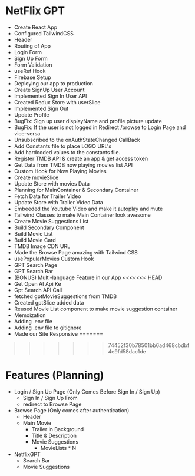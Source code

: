 # NetFlix GPT

- Create React App
- Configured TailwindCSS
- Header
- Routing of App
- Login Form
- Sign Up Form
- Form Validation
- useRef Hook
- Firebase Setup
- Deploying our app to production
- Create SignUp User Account
- Implemented Sign In User API
- Created Redux Store with userSlice
- Implemented Sign Out
- Update Profile
- BugFix: Sign up user displayName and profile picture update
- BugFix: If the user is not logged in Redirect /browse to Login Page and vice-versa
- Unsubscribed to the onAuthStateChanged CallBack
- Add Constants file to place LOGO URL's
- Add hardcoded values to the constants file.
- Register TMDB API & create an app & get access token
- Get Data from TMDB now playing movies list API
- Custom Hook for Now Playing Movies
- Create movieSlice
- Update Store with movies Data
- Planning for MainContainer & Secondary Container
- Fetch Data for Trailer Video
- Update Store with Trailer Video Data
- Embeeded the Youtube Video and make it autoplay and mute
- Tailwind Classes to make Main Container look awesome
- Create Movie Suggestions List
- Build Secondary Component
- Build Movie List
- Build Movie Card
- TMDB Image CDN URL
- Made the Browse Page amazing with Tailwind CSS
- usePopularMovies Custom Hook
- GPT Search Page
- GPT Search Bar
- (BONUS) Multi-language Feature in our App
<<<<<<< HEAD
- Get Open AI Api Ke
- Gpt Search API Call
- fetched gptMovieSuggestions from TMDB
- Created gptSlice added data
- Reused Movie List component to make movie suggestion container
- Memoization
- Adding .env file
- Adding .env file to gitignore
- Made our Site Responsive
=======
>>>>>>> 74452f30b78501bb6ad468cbdbf4e9fd58dac1de

# Features (Planning)

- Login / Sign Up Page (Only Comes Before Sign In / Sign Up)
  - Sign In / Sign Up From
  - redirect to Browse Page
- Browse Page (Only comes after authentication)
  - Header
  - Main Movie
    - Trailer in Background
    - Title & Description
    - Movie Suggestions
      - MovieLists \* N
- NetflixGPT
  - Search Bar
  - Movie Suggestions
